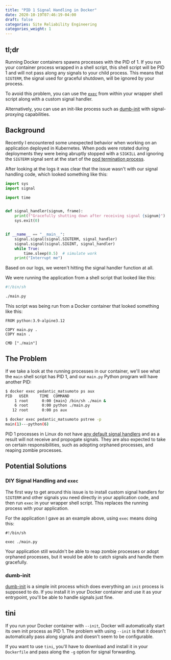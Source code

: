 ```yaml
---
title: "PID 1 Signal Handling in Docker"
date: 2020-10-19T07:46:19-04:00
draft: false
categories: Site Reliability Engineering
categories_weight: 1
---
```


## tl;dr

Running Docker containers spawns processes with the PID of 1. If you run your container process wrapped in a shell script, this shell script will be PID 1 and will not pass along any signals to your child process. This means that `SIGTERM`, the signal used for graceful shutdown, will be ignored by your process.

To avoid this problem, you can use the [`exec`](https://www.man7.org/linux/man-pages/man1/bash.1.html) from within your wrapper shell script along with a custom signal handler. 

Alternatively, you can use an init-like process such as [dumb-init](https://github.com/Yelp/dumb-init) with signal-proxying capabilities.

## Background

Recently I encountered some unexpected behavior when working on an application deployed in Kubernetes. When pods were rotated during deployments they were being abruptly stopped with a `SIGKILL` and ignoring the `SIGTERM` signal sent at the start of the [pod termination process](https://kubernetes.io/docs/concepts/workloads/pods/pod-lifecycle/#pod-termination).

After looking at the logs it was clear that the issue wasn't with our signal handling code, which looked something like this:

```python
import sys
import signal

import time


def signal_handler(signum, frame):
    print(f"Gracefully shutting down after receiving signal {signum}")
    sys.exit(0)


if __name__ == "__main__":
    signal.signal(signal.SIGTERM, signal_handler)
    signal.signal(signal.SIGINT, signal_handler)
    while True:
        time.sleep(0.5)  # simulate work
	print("Interrupt me")
```

Based on our logs, we weren't hitting the signal handler function at all.

We were running the application from a shell script that looked like this:

```bash
#!/bin/sh

./main.py
```

This script was being run from a Docker container that looked something like this:

```docker
FROM python:3.9-alpine3.12

COPY main.py .
COPY main .

CMD ["./main"]
```

## The Problem

If we take a look at the running processes in our container, we'll see what the `main` shell script has PID 1, and our `main.py` Python program will have another PID:

```bash
$ docker exec pedantic_matsumoto ps aux
PID   USER     TIME  COMMAND
    1 root      0:00 {main} /bin/sh ./main &
    6 root      0:00 python ./main.py
   12 root      0:00 ps aux

$ docker exec pedantic_matsumoto pstree -p
main(1)---python(6)
```

PID 1 processes in Linux do not have [any default signal handlers](https://docs.docker.com/engine/reference/run/#foreground) and as a result will not receive and propogate signals. They are also expected to take on certain responsibilities, such as adopting orphaned processes, and reaping zombie processes.

## Potential Solutions

### DIY Signal Handling and `exec`

The first way to get around this issue is to install custom signal handlers for `SIGTERM` and other signals you need directly in your application code, and then run `exec` in your wrapper shell script. This replaces the running process with your application.

For the application I gave as an example above, using `exec` means doing this:

```
#!/bin/sh

exec ./main.py
```

Your application still wouldn't be able to reap zombie processes or adopt orphaned processes, but it would be able to catch signals and handle them gracefully.

### dumb-init

[dumb-init](https://github.com/Yelp/dumb-init) is a simple init process which does everything an `init` process is supposed to do. If you install it in your Docker container and use it as your entrypoint, you'll be able to handle signals just fine.

## tini

If you run your Docker container with `--init`, Docker will automatically start its own init process as PID 1. The problem with using `--init` is that it doesn't automatically pass along signals and doesn't seem to be configurable.

If you want to use `tini`, you'll have to download and install it in your `Dockerfile` and pass along the `-g` option for signal forwarding.
